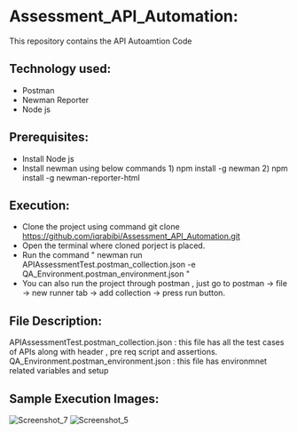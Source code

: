# Assessment_API_Automation:
This repository contains the API Autoamtion Code

## Technology used:
* Postman
* Newman Reporter
* Node js

## Prerequisites:
* Install Node js
* Install newman using below commands 1) npm install -g newman 2) npm install -g newman-reporter-html

## Execution:

* Clone the project using command git clone https://github.com/iqrabibi/Assessment_API_Automation.git
* Open the terminal where cloned porject is placed.
* Run the command " newman run APIAssessmentTest.postman_collection.json -e QA_Environment.postman_environment.json "
* You can also run the project through postman , just go to postman -> file -> new runner tab -> add collection -> press run button.

## File Description:
APIAssessmentTest.postman_collection.json : this file has all the test cases of APIs along with header , pre req script and assertions.
QA_Environment.postman_environment.json : this file has environmnet related variables and setup

## Sample Execution Images: 


  ![Screenshot_7](https://user-images.githubusercontent.com/19478260/208316969-c188351d-8551-472f-a8c5-76787dccef55.png)
  ![Screenshot_5](https://user-images.githubusercontent.com/19478260/208316976-47670a9e-2d19-4571-bb84-7aa16b3d6adc.png)

